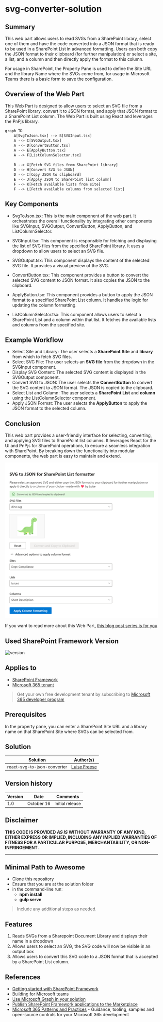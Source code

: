 # svg-converter-solution

## Summary

This web part allows users to read SVGs from a SharePoint library, select one of them and have the code converted into a JSON format that is ready to be used in a SharePoint List in advanced formatting. Users can both copy the JSON format to their clipboard (for further manipulation) or select a site, a list, and a column and then directly apply the format to this column.

For usage in SharePoint, the Property Pane is used to define the Site URL and the library Name where the SVGs come from, for usage in Microsoft Teams there is a basic form to save the configuration.

## Overview of the Web Part

This Web Part is designed to allow users to select an SVG file from a SharePoint library, convert it to JSON format, and apply that JSON format to a SharePoint List column. The Web Part is built using React and leverages the PnPjs library.


```mermaid
graph TD
    A[SvgToJson.tsx] --> B[SVGInput.tsx]
    A --> C[SVGOutput.tsx]
    A --> D[ConvertButton.tsx]
    A --> E[ApplyButton.tsx]
    A --> F[ListColumnSelector.tsx]

    B --> G[Fetch SVG files from SharePoint library]
    D --> H[Convert SVG to JSON]
    D --> I[Copy JSON to clipboard]
    E --> J[Apply JSON to SharePoint list column]
    F --> K[Fetch available lists from site]
    F --> L[Fetch available columns from selected list]
```

## Key Components

* SvgToJson.tsx: This is the main component of the web part. It orchestrates the overall functionality by integrating other components like SVGInput, SVGOutput, ConvertButton, ApplyButton, and ListColumnSelector.

* SVGInput.tsx: This component is responsible for fetching and displaying the list of SVG files from the specified SharePoint library. It uses a dropdown to allow users to select an SVG file.

* SVGOutput.tsx: This component displays the content of the selected SVG file. It provides a visual preview of the SVG.

* ConvertButton.tsx: This component provides a button to convert the selected SVG content to JSON format. It also copies the JSON to the clipboard.

* ApplyButton.tsx: This component provides a button to apply the JSON format to a specified SharePoint List column. It handles the logic for updating the column formatting.

* ListColumnSelector.tsx: This component allows users to select a SharePoint List and a column within that list. It fetches the available lists and columns from the specified site.

## Example Workflow

* Select Site and Library: The user selects a **SharePoint Site** and **library** from which to fetch SVG files.
* Select SVG File: The user selects an **SVG file** from the dropdown in the SVGInput component.
* Display SVG Content: The selected SVG content is displayed in the SVGOutput component.
* Convert SVG to JSON: The user selects the **ConvertButton** to convert the SVG content to JSON format. The JSON is copied to the clipboard.
* Select List and Column: The user selects a **SharePoint List** and **column** using the ListColumnSelector component.
* Apply JSON Format: The user selects the **ApplyButton** to apply the JSON format to the selected column.

## Conclusion

This web part provides a user-friendly interface for selecting, converting, and applying SVG files to SharePoint list columns. It leverages React for the UI and PnPjs for SharePoint operations, to ensure a seamless integration with SharePoint. By breaking down the functionality into modular components, the web part is easy to maintain and extend.

![svg converter in action](../react-svg-to-json-converter/assets/webpart-sp.png)

If you want to read more about this Web Part, [this blog post series is for you](https://m365princess.com/blogs/spfx-1)

## Used SharePoint Framework Version

![version](https://img.shields.io/badge/version-1.20.0-green.svg)

## Applies to

- [SharePoint Framework](https://aka.ms/spfx)
- [Microsoft 365 tenant](https://docs.microsoft.com/sharepoint/dev/spfx/set-up-your-developer-tenant)

> Get your own free development tenant by subscribing to [Microsoft 365 developer program](http://aka.ms/o365devprogram)

## Prerequisites

In the property pane, you can enter a SharePoint Site URL and a library name on that SharePoint Site where SVGs can be selected from.

## Solution

| Solution    | Author(s)                                               |
| ----------- | ------------------------------------------------------- |
| react-svg-to-json-converter | [Luise Freese](https://github.com/LuiseFreese) | @LuiseFreese |

## Version history

| Version | Date             | Comments        |
| ------- | ---------------- | --------------- |
| 1.0     | October 16 | Initial release |

## Disclaimer

**THIS CODE IS PROVIDED _AS IS_ WITHOUT WARRANTY OF ANY KIND, EITHER EXPRESS OR IMPLIED, INCLUDING ANY IMPLIED WARRANTIES OF FITNESS FOR A PARTICULAR PURPOSE, MERCHANTABILITY, OR NON-INFRINGEMENT.**

---

## Minimal Path to Awesome

- Clone this repository
- Ensure that you are at the solution folder
- in the command-line run:
  - **npm install**
  - **gulp serve**

> Include any additional steps as needed.

## Features

1. Reads SVGs from a Sharepoint Document Library and displays their name in a dropdown
2. Allows users to select an SVG, the SVG code will now be visible in an output box
3. Allows users to convert this SVG code to a JSON format that is accepted by a SharePoint List column.

## References

- [Getting started with SharePoint Framework](https://docs.microsoft.com/en-us/sharepoint/dev/spfx/set-up-your-developer-tenant)
- [Building for Microsoft teams](https://docs.microsoft.com/en-us/sharepoint/dev/spfx/build-for-teams-overview)
- [Use Microsoft Graph in your solution](https://docs.microsoft.com/en-us/sharepoint/dev/spfx/web-parts/get-started/using-microsoft-graph-apis)
- [Publish SharePoint Framework applications to the Marketplace](https://docs.microsoft.com/en-us/sharepoint/dev/spfx/publish-to-marketplace-overview)
- [Microsoft 365 Patterns and Practices](https://aka.ms/m365pnp) - Guidance, tooling, samples and open-source controls for your Microsoft 365 development
